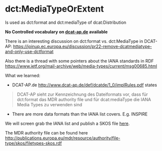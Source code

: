 # dct:MediaTypeOrExtent

Is used as dct:format and dct:mediaType of dcat:Distribution

**No Controlled vocabulary on [dcat-ap.de](http://www.dcat-ap.de/def) available**

There is an interesting discussion on dct:format vs. dct:MediaType in DCAT-AP:
https://joinup.ec.europa.eu/discussion/pr22-remove-dcatmediatype-and-only-use-dctformat

Also there is a thread with some pointers about the IANA standards in RDF
https://www.ietf.org/mail-archive/web/media-types/current/msg00685.html

What we learned:
* DCAT-AP.de http://www.dcat-ap.de/def/dcatde/1_0/implRules.pdf states
> DCAT-AP sieht zur Kennzeichnung des Dateiformats vor, dass für
> dct:format das MDR authority file und für
> dcat:mediaType die IANA Media Types zu verwenden sind
* There are more data formats than the IANA list covers. E.g. INSPIRE

We will screen grab the IANA list and publish a SKOS file [here](.iana_codes.skos).

The MDR authority file can be found here http://publications.europa.eu/mdr/resource/authority/file-type/skos/filetypes-skos.rdf
